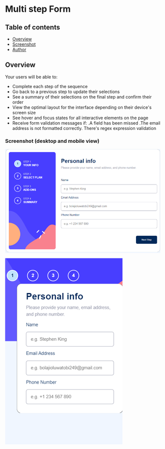 # Multi step Form

## Table of contents

- [Overview](#overview)
- [Screenshot](/images/Screenshot%202024-09-02%20140258.png)
- [Author](https://github.com/TCROWN10/)
  
## Overview

Your users will be able to:

- Complete each step of the sequence
- Go back to a previous step to update their selections
- See a summary of their selections on the final step and confirm their order
- View the optimal layout for the interface depending on their device's screen size
- See hover and focus states for all interactive elements on the page
- Receive form validation messages if:
            .A field has been missed
            .The email address is not formatted correctly.
There's regex expression validation

### Screenshot (desktop and mobile view)

![desktop](/images/Screenshot%202024-09-02%20140258.png)

![mobile](/images/Screenshot%202024-09-02%20142944.png)